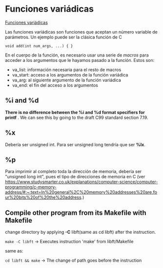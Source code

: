 # Funciones variádicas

[Funciones variádicas](https://hardfloat.es/blog/2021/11/05/funciones-variadicas.html)

Las funciones variádicas son funciones que aceptan un número variable de parámetros. Un ejemplo puede ser la clásica función de C

`void add(int num_args, ...) {
}`

En el cuerpo de la función, es necesario usar una serie de *macros* para acceder a los argumentos que le hayamos pasado a la función. Estos son:

- va_list: información necesaria para el resto de macros
- va_start: acceso a los argumentos de la función variádica
- va_arg: al siguiente argumento de la función variádica
- va_end: el fin del acceso a los argumentos

## %i and %d

**There is no difference between the %i and %d format specifiers for printf** . We can see this by going to the draft C99 standard section 7.19.

## %x

Debería ser unsigned int. Para ser unsigned long tendría que ser **%lx**.

## %p

Para imprimir al completo toda la dirección de memoria, debería ser "unsigned long int", pues el tipo de direcciones de memoria en C (ver https://www.studysmarter.co.uk/explanations/computer-science/computer-programming/c-memory-address/#:~:text=In%20general%2C%20memory%20addresses%20are,four%20bits%20of%20the%20address.)

## Compile other program from its Makefile with Makefile

change directory by applying **-C** libft(same as cd libft) after the instruction.

`make -C libft` -> Executes instruction 'make' from libft/Makefile

same as:

`cd libft && make` -> The change of path goes before the instruction